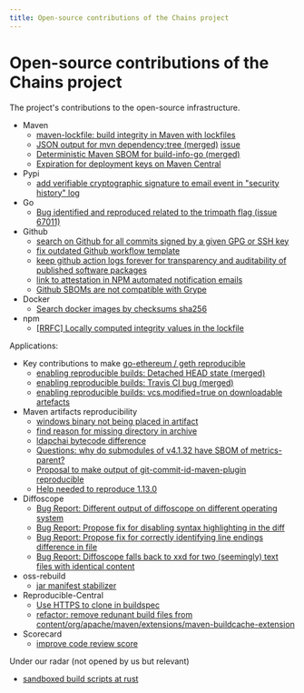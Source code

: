 ```yaml
---
title: Open-source contributions of the Chains project
---
```


# Open-source contributions of the Chains project

The project's contributions to the open-source infrastructure.

* Maven
  * [maven-lockfile: build integrity in Maven with lockfiles](https://github.com/chains-project/maven-lockfile/)
  * [JSON output for mvn dependency:tree (merged)](https://github.com/apache/maven-dependency-plugin/pull/391) [issue](https://issues.apache.org/jira/browse/MDEP-799) 
  * [Deterministic Maven SBOM for build-info-go (merged)](https://github.com/jfrog/build-info-go/pull/258)
  * [Expiration for deployment keys on Maven Central](https://community.sonatype.com/t/add-support-for-expiration-for-access-tokens-in-nexus/12501)
* Pypi
  * [add verifiable cryptographic signature to email event in "security history" log](https://github.com/pypi/warehouse/issues/15974)
* Go
  * [Bug identified and reproduced related to the trimpath flag (issue 67011)](https://github.com/golang/go/issues/67011)
* Github
  * [search on Github for all commits signed by a given GPG or SSH key](https://github.com/orgs/community/discussions/112411)
  * [fix outdated Github workflow template](https://github.com/actions/starter-workflows/pull/2347)
  * [keep github action logs forever for transparency and auditability of published software packages](https://github.com/orgs/community/discussions/123969)
  * [link to attestation in NPM automated notification emails](https://github.com/orgs/community/discussions/122114)
  * [Github SBOMs are not compatible with Grype](https://github.com/orgs/community/discussions/131104)   
* Docker
  * [Search docker images by checksums sha256](https://github.com/docker/roadmap/issues/663)
* npm
  * [[RRFC] Locally computed integrity values in the lockfile](https://github.com/npm/rfcs/issues/757)

Applications:
* Key contributions to make [go-ethereum / geth reproducible](https://github.com/ethereum/go-ethereum/issues/28987)
  * [enabling reproducible builds: Detached HEAD state (merged)](https://github.com/ethereum/go-ethereum/pull/30320)
  * [enabling reproducible builds: Travis CI bug (merged)](https://github.com/ethereum/go-ethereum/pull/30319)
  * [enabling reproducible builds: vcs.modified=true on downloadable artefacts](https://github.com/ethereum/go-ethereum/issues/30324)
* Maven artifacts reproducibility
  * [windows binary not being placed in artifact](https://lists.apache.org/thread/pqy75vx3zsd2qkq822qz8gb1ycss5f8d)
  * [find reason for missing directory in archive](https://github.com/apache/paimon/issues/5002)
  * [ldapchai bytecode difference](https://github.com/ldapchai/ldapchai/issues/32)
  * [Questions: why do submodules of v4.1.32 have SBOM of metrics-parent?](https://github.com/dropwizard/metrics/discussions/4703)
  * [Proposal to make output of git-commit-id-maven-plugin reproducible](https://github.com/git-commit-id/git-commit-id-maven-plugin/issues/825)
  * [Help needed to reproduce 1.13.0](https://github.com/apache/shiro/issues/1999)
* Diffoscope
  * [Bug Report: Different output of diffoscope on different operating system](https://lists.reproducible-builds.org/pipermail/diffoscope/2024-August/002788.html)
  * [Bug Report: Propose fix for disabling syntax highlighting in the diff](https://lists.reproducible-builds.org/pipermail/diffoscope/2024-August/002783.html)
  * [Bug Report: Propose fix for correctly identifying line endings difference in file](https://lists.reproducible-builds.org/pipermail/diffoscope/2025-January/002811.html)
  * [Bug Report: Diffoscope falls back to xxd for two (seemingly) text files with identical content](https://lists.reproducible-builds.org/pipermail/diffoscope/2025-February/002822.html)
* oss-rebuild
   * [jar manifest stabilizer](https://github.com/google/oss-rebuild/pull/339)
* Reproducible-Central
  * [Use HTTPS to clone in buildspec](https://github.com/jvm-repo-rebuild/reproducible-central/pull/768)
  * [refactor: remove redunant build files from content/org/apache/maven/extensions/maven-buildcache-extension](https://github.com/jvm-repo-rebuild/reproducible-central/pull/1561)
* Scorecard
  * [improve code review score](https://github.com/ossf/scorecard/issues/4500)

Under our radar (not opened by us but relevant)
* [sandboxed build scripts at rust](https://github.com/rust-lang/rust-project-goals/issues/108)
